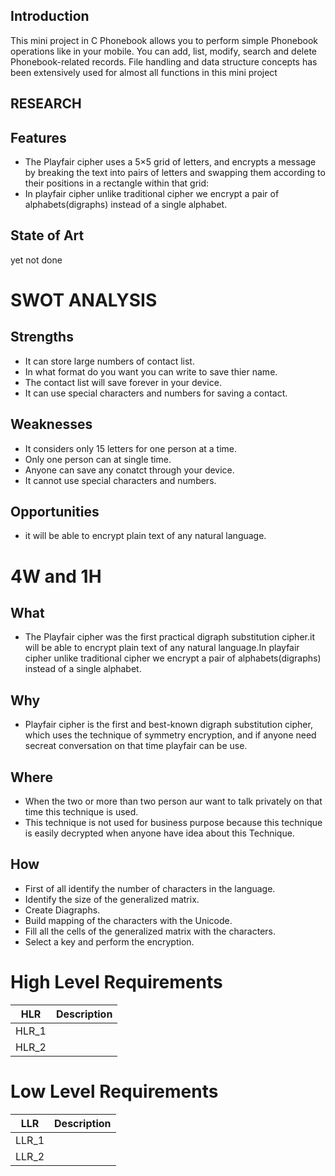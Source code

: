 
## Introduction

This mini project in C Phonebook allows you to perform simple Phonebook operations like in your mobile. You can add, list, modify, search and delete Phonebook-related records. File handling and data structure concepts has been extensively used for almost all functions in this mini project
## RESEARCH

## Features
- The Playfair cipher uses a 5×5 grid of letters, and encrypts a message by breaking the text into pairs of letters and swapping them according to their positions in a rectangle within that grid: 
- In playfair cipher unlike traditional cipher we encrypt a pair of alphabets(digraphs) instead of a single alphabet.
## State of Art
yet not done

# SWOT ANALYSIS

## Strengths
- It can store large numbers of contact list.
- In what format do you want you can write to save thier name. 
- The contact list will save forever in your device.  
- It can use special characters and numbers for saving a contact.

## Weaknesses
- It considers only 15 letters for one person at a time. 
- Only one person can at single time.  
- Anyone can save any conatct through your device.
- It cannot use special characters and numbers.
## Opportunities
- it will be able to encrypt plain text of any natural language.
# 4W and 1H
## What
- The Playfair cipher was the first practical digraph substitution cipher.it will be able to encrypt plain text of any natural language.In playfair cipher unlike traditional       cipher we encrypt a pair of alphabets(digraphs) instead of a single alphabet.
## Why
- Playfair cipher is the first and best-known digraph substitution cipher, which uses the technique of symmetry encryption, and if anyone need secreat conversation on that time 
  playfair can be use.

## Where
- When the two or more than two person aur want to talk privately on that time this technique is used. 
- This technique is not used for business purpose because this technique is easily decrypted when anyone have idea about this Technique.  
## How
- First of all identify the number of characters in the language.
- Identify the  size  of  the  generalized  matrix. 
- Create Diagraphs.
- Build  mapping  of  the  characters  with  the Unicode.
- Fill all the cells  of  the generalized matrix  with the characters.
- Select a key and perform the encryption.

# High Level Requirements
|HLR|      Description  |
|------|  --------------|
|HLR_1|                 |
|HLR_2|                 |

# Low Level Requirements
|LLR|      Description |
|------|  --------------|
|LLR_1|                 |
|LLR_2|                 |
